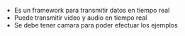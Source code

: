 - Es un framework para transmitir datos en tiempo real
- Puede transmitir video y audio en tiempo real
- Se debe tener camara para poder efectuar los ejemplos

